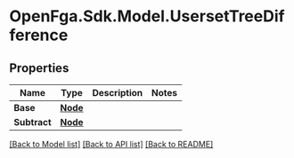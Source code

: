 # OpenFga.Sdk.Model.UsersetTreeDifference

## Properties

Name | Type | Description | Notes
------------ | ------------- | ------------- | -------------
**Base** | [**Node**](Node.md) |  | 
**Subtract** | [**Node**](Node.md) |  | 

[[Back to Model list]](../README.md#models) [[Back to API list]](../README.md#api-endpoints) [[Back to README]](../README.md)

